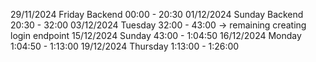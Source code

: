 29/11/2024 Friday 
Backend
00:00 - 20:30
01/12/2024 Sunday
Backend
20:30 - 32:00
03/12/2024 Tuesday
32:00 - 43:00 -> remaining creating login endpoint
15/12/2024 Sunday
43:00 - 1:04:50
16/12/2024 Monday
1:04:50 - 1:13:00
19/12/2024 Thursday
1:13:00 - 1:26:00

